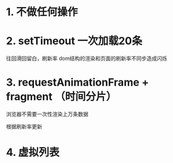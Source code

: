 # 1. 不做任何操作


# 2. setTimeout 一次加载20条

往回滑回留白，刷新率  dom结构的渲染和页面的刷新率不同步造成闪烁

# 3. requestAnimationFrame + fragment （时间分片）

浏览器不需要一次性渲染上万条数据

 根据刷新率更新

# 4. 虚拟列表